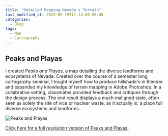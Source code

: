 ```yaml
---
title: "Detailed Mapping Nevada's Terrain"
last_modified_at: 2023-09-19T11:14:00-05:00
categories:
  - Blog
tags:
  - Map
  - Cartogarphy
---
```

## Peaks and Playas
I created *Peaks and Playas,* a map detailing the diverse landforms and ecosystems of Nevada.
Created over the course of a semester long cartogarphy seminar, I tought myself how to produce hillshade's in Blender and expanded my knowledge of terrain mapping in Adobe Photoshop. 
In a collabrative setting, classmates provided feedback and critiques through the design process. 
The end result displays a much maligned state, often seen as solely the site of vice or nuclear waste, as it actually is: a place full diverse ecosystems and landforms.

![Peaks and Playas](/assets/images/peaks_playas.png)

[Click here for a full resolution version of Peaks and Playas.](https://drive.google.com/file/d/1LHk23c5wVn9OshFuMT7R88H5rxritw6h/view?usp=drive_link)
